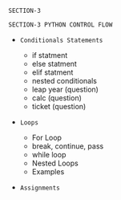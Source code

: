 `SECTION-3`

`SECTION-3 PYTHON CONTROL FLOW`
  - `Conditionals Statements`
     - if statment
     - else statment
     - elif statment
     - nested conditionals
     - leap year (question)
     - calc (question)
     - ticket (question)

  - `Loops`
     - For Loop
     - break, continue, pass
     - while loop
     - Nested Loops
     - Examples

  - `Assignments`   